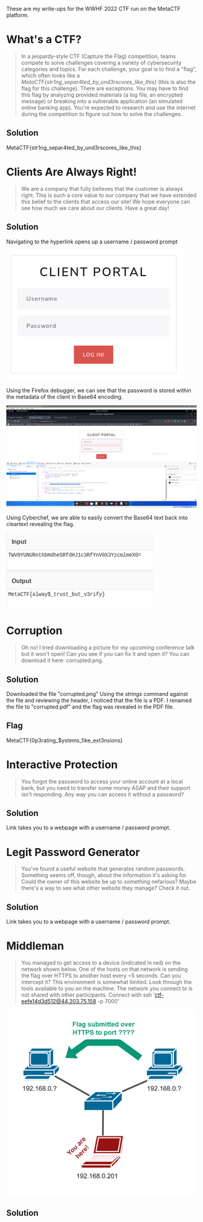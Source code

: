 These are my write-ups for the WWHF 2022 CTF run on the MetaCTF platform.

# What's a CTF?
>In a jeopardy-style CTF (Capture the Flag) competition, teams compete to solve challenges covering a variety of cybersecurity categories and topics. For each challenge, your goal is to find a "flag", which often looks like a *MetaCTF{str1ng_separ4ted_by_und3rscores_like_this}* (this is also the flag for this challenge). There are exceptions.
>You may have to find this flag by analyzing provided materials (a log file, an encrypted message) or breaking into a vulnerable application (an simulated online banking app). You're expected to research and use the internet during the competition to figure out how to solve the challenges.

## Solution
MetaCTF{str1ng_separ4ted_by_und3rscores_like_this}

# Clients Are Always Right!
> We are a company that fully believes that the customer is always right. This is such a core value to our company that we have extended this belief to the clients that access our site! We hope everyone can see how much we care about our clients.
> Have a great day! 

## Solution
Navigating to the hyperlink opens up a username / password prompt

![](https://github.com/VCCyberSec/WWHF-2022-Writeup-main/blob/main/images/Pasted%20image%2020221013082552.png)

Using the Firefox debugger, we can see that the password is stored within the metadata of the client in Base64 encoding.

![](https://github.com/VCCyberSec/WWHF-2022-Writeup-main/blob/main/images/Pasted%20image%2020221013082934.png)

Using Cyberchef, we are able to easily convert the Base64 text back into cleartext revealing the flag.

![](https://github.com/VCCyberSec/WWHF-2022-Writeup-main/blob/main/images/Pasted%20image%2020221013083517.png)

# Corruption
> Oh no! I tried downloading a picture for my upcoming conference talk but it won't open! Can you see if you can fix it and open it? You can download it here: corrupted.png.

## Solution
Downloaded the file "corrupted.png"
Using the *strings* command against the file and reviewing the header, I noticed that the file is a PDF.  I renamed the file to "corrupted.pdf" and the flag was revealed in the PDF file.

## Flag
MetaCTF{0p3rating_$ystems_1ike_ext3nsions}

# Interactive Protection
> You forgot the password to access your online account at a local bank, but you need to transfer some money ASAP and their support isn't responding. Any way you can access it without a password?

## Solution
Link takes you to a webpage with a username / password prompt. 

# Legit Password Generator
> You've found a useful website that generates random passwords. Something seems off, though, about the information it's asking for. Could the owner of this website be up to something nefarious? Maybe there's a way to see what other website they manage? Check it out.

## Solution
Link takes you to a webpage with a username / password prompt. 

# Middleman
> You managed to get access to a device (indicated in red) on the network shown below. One of the hosts on that network is sending the flag over HTTPS to another host every ~5 seconds. Can you intercept it?
> This environment is somewhat limited. Look through the tools available to you on the machine. The network you connect to is not shared with other participants.
> Connect with ssh 'ctf-eefe14d3d512@44.203.75.158 -p 7000'

![](images\middleman.png)

## Solution
